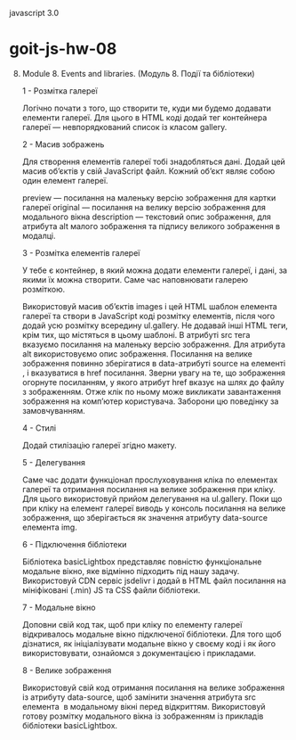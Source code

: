 javascript 3.0

# goit-js-hw-08

8.  Module 8. Events and libraries. (Mодуль 8. Події та бібліотеки)

    1 - Розмітка галереї

    Логічно почати з того, що створити те, куди ми будемо додавати елементи
    галереї. Для цього в HTML коді додай тег контейнера галереї —
    невпорядкований список із класом gallery.

    <ul class="gallery"></ul>

    2 - Масив зображень

    Для створення елементів галереї тобі знадобляться дані. Додай цей масив
    об’єктів у свій JavaScript файл. Кожний об’єкт являє собою один елемент
    галереї.

    preview — посилання на маленьку версію зображення для картки галереї
    original — посилання на велику версію зображення для модального вікна
    description — текстовий опис зображення, для атрибута alt малого зображення
    та підпису великого зображення в модалці.

    3 - Розмітка елементів галереї

    У тебе є контейнер, в який можна додати елементи галереї, і дані, за якими
    їх можна створити. Саме час наповнювати галерею розміткою.

    Використовуй масив об’єктів images і цей HTML шаблон елемента галереї та
    створи в JavaScript коді розмітку елементів, після чого додай усю розмітку
    всередину ul.gallery. Не додавай інші HTML теги, крім тих, що містяться в
    цьому шаблоні. В атрибуті src тега <img> вказуємо посилання на маленьку
    версію зображення. Для атрибута alt використовуємо опис зображення.
    Посилання на велике зображення повинно зберігатися в data-атрибуті source на
    елементі <img>, і вказуватися в href посилання. Зверни увагу на те, що
    зображення огорнуте посиланням, у якого атрибут href вказує на шлях до файлу
    з зображенням. Отже клік по ньому може викликати завантаження зображення на
    комп’ютер користувача. Заборони цю поведінку за замовчуванням.

    4 - Стилі

    Додай стилізацію галереї згідно макету.

    5 - Делегування

    Саме час додати функціонал прослуховування кліка по елементах галереї та
    отримання посилання на велике зображення при кліку. Для цього використовуй
    прийом делегування на ul.gallery. Поки що при кліку на елемент галереї
    виводь у консоль посилання на велике зображення, що зберігається як значення
    атрибуту data-source елемента img.

    6 - Підключення бібліотеки

    Бібліотека basicLightbox представляє повністю функціональне модальне вікно,
    яке відмінно підходить під нашу задачу. Використовуй CDN сервіс jsdelivr і
    додай в HTML файл посилання на мініфіковані (.min) JS та CSS файли
    бібліотеки.

    7 - Модальне вікно

    Доповни свій код так, щоб при кліку по елементу галереї відкривалось
    модальне вікно підключеної бібліотеки. Для того щоб дізнатися, як
    ініціалізувати модальне вікно у своєму коді і як його використовувати,
    ознайомся з документацією і прикладами.

    8 - Велике зображення

    Використовуй свій код отримання посилання на велике зображення із атрибуту
    data-source, щоб замінити значення атрибута src елемента <img> в модальному
    вікні перед відкриттям. Використовуй готову розмітку модального вікна із
    зображенням із прикладів бібліотеки basicLightbox.

